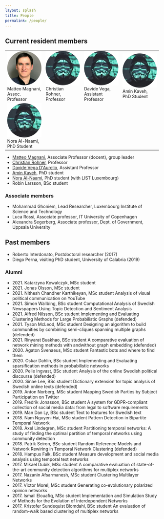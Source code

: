 ```yaml
---
layout: splash
title: People
permalink: /people/
---
```


## Current resident members

<table>
  <tr>
      <td width="25%">
        <img src="/assets/images/people/matteo.png" alt="Matteo Magnani" width="100%" />
        <br/>
        Matteo Magnani, Assoc. Professor
      </td>
      <td width="25%">
        <img src="/assets/images/people/anon.png" alt="Christian Rohner" width="100%" />
        <br/>
        Christian Rohner, Professor
      </td>
      <td width="25%">
        <img src="/assets/images/people/anon.png" alt="Davide Vega" width="100%" />
        <br/>
        Davide Vega, Assistant Professor
      </td>
      <td width="25%">
        <img src="/assets/images/people/anon.png" alt="Amin Kaveh" width="100%" />
        <br/>
        Amin Kaveh, PhD Student
      </td>
  </tr>
  <tr>
      <td>
        <img src="/assets/images/people/anon.png" alt="Nora Al-Naami" width="100%" />
        <br/>
        Nora Al-Naami, PhD Student
      </td>
      <td>
      </td>
      <td>
      </td>
      <td>
      </td>
  </tr>
</table>

- [Matteo Magnani](https://www.it.uu.se/katalog/search.php?name=Matteo%20Magnani), Associate Professor (docent), group leader
- [Christian Rohner](https://www.it.uu.se/katalog/search.php?name=Christian%20Rohner), Professor
- [Davide Vega D'Aurelio](https://www.it.uu.se/katalog/search.php?name=Davide%20Vega%20D%27Aurelio), Assistant Professor
- [Amin Kaveh](https://www.it.uu.se/katalog/search.php?name=Amin%20Kaveh&exact=yes), PhD student
- [Nora Al-Naami](), PhD student (with LIST Luxembourg)
- Robin Larsson, BSc student

### Associate members

- Mohammad Ghoniem, Lead Researcher, Luxembourg Institute of Science and Technology
- Luca Rossi, Associate professor, IT University of Copenhagen
- Alexandra Segerberg, Associate professor, Dept. of Government, Uppsala University

## Past members

- Roberto Interdonato, Postdoctoral researcher (2017)
- Diego Perna, visiting PhD student, University of Calabria (2019)

### Alumni


- 2021\. Katarzyna Kowalczyk, MSc student
- 2021\. Jonas Olsson, MSc student
- 2021\. Nithesh Chandher Karthikeyan, MSc student Analysis of visual political communication on YouTube
- 2021\. Simon Wallbing, BSc student Computational Analysis of Swedish Newspapers Using Topic Detection and Sentiment Analysis
- 2021\. Alfred Nilsson, BSc student Implementing and Evaluating Clustering Methods for Large Probabilistic Graphs (defended)
- 2021\. Tyson McLeod, MSc student Designing an algorithm to build communities by combining semi-cliques spanning multiple graphs (defended)
- 2021\. Rinyarat Buakhao, BSc student A comparative evaluation of network mining methods with andwithout graph embedding (defended)
- 2020\. Agaton Svenaeus, MSc student Fantastic bots and where to find them
- 2020\. Oskar Dahlin, BSc student Implementing and Evaluating sparsification methods in probabilistic networks
- 2020\. Pelle Ingvast, BSc student Analysis of the online Swedish political discourse (defended)
- 2020\. Sinae Lee, BSc student Dictionary extension for topic analysis of Swedish online texts (defended)
- 2019\. Anton Norberg, MSc student Mapping Swedish Parties by Subject Participation on Twitter
- 2019\. Fredrik Jonasson, BSc student A system for GDPR-compliant collection of social media data: from legal to software requirements
- 2019\. Man Dan Ly, BSc student Text to features for Swedish text
- 2018\. Nam Nguyen-Hai, MSc student Pattern Detection in Bipartite Temporal Network
- 2018\. Axel Lindegren, MSc student Partitioning temporal networks: A study of finding the optimal partition of temporal networks using community detection
- 2018\. Patrik Seiron, BSc student Random Reference Models and Network Rewiring in Temporal Network Clustering (defended)
- 2018\. Hampus Falk, BSc student Measure development and social media analysis using temporal text networks
- 2017\. Mikael Dubik, MSc student A comparative evaluation of state-of-the-art community detection algorithms for multiplex networks
- 2017\. Nazanin Afsarmanesh, MSc student Clustering Multilayer Networks
- 2017\. Victor Morel, MSc student Generating co-evolutionary polarized opinion networks
- 2017\. Ismail Elouafiq, MSc student Implementation and Simulation Study of Methods for the Evolution of Interdependent Networks
- 2017\. Kristofer Sundequist Blomdahl, BSc student An evaluation of random-walk based clustering of multiplex networks
